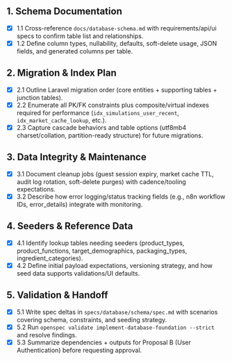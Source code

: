 ## 1. Schema Documentation
- [x] 1.1 Cross-reference `docs/database-schema.md` with requirements/api/ui specs to confirm table list and relationships.
- [x] 1.2 Define column types, nullability, defaults, soft-delete usage, JSON fields, and generated columns per table.

## 2. Migration & Index Plan
- [x] 2.1 Outline Laravel migration order (core entities + supporting tables + junction tables).
- [x] 2.2 Enumerate all PK/FK constraints plus composite/virtual indexes required for performance (`idx_simulations_user_recent`, `idx_market_cache_lookup`, etc.).
- [x] 2.3 Capture cascade behaviors and table options (utf8mb4 charset/collation, partition-ready structure) for future migrations.

## 3. Data Integrity & Maintenance
- [x] 3.1 Document cleanup jobs (guest session expiry, market cache TTL, audit log rotation, soft-delete purges) with cadence/tooling expectations.
- [x] 3.2 Describe how error logging/status tracking fields (e.g., n8n workflow IDs, error_details) integrate with monitoring.

## 4. Seeders & Reference Data
- [x] 4.1 Identify lookup tables needing seeders (product_types, product_functions, target_demographics, packaging_types, ingredient_categories).
- [x] 4.2 Define initial payload expectations, versioning strategy, and how seed data supports validations/UI defaults.

## 5. Validation & Handoff
- [x] 5.1 Write spec deltas in `specs/database/schema/spec.md` with scenarios covering schema, constraints, and seeding strategy.
- [x] 5.2 Run `openspec validate implement-database-foundation --strict` and resolve findings.
- [x] 5.3 Summarize dependencies + outputs for Proposal B (User Authentication) before requesting approval.
